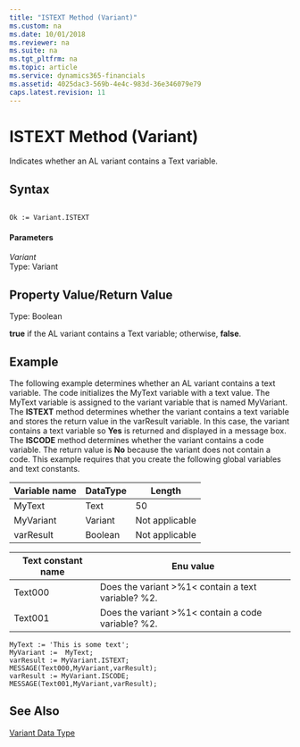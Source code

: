 ```yaml
---
title: "ISTEXT Method (Variant)"
ms.custom: na
ms.date: 10/01/2018
ms.reviewer: na
ms.suite: na
ms.tgt_pltfrm: na
ms.topic: article
ms.service: dynamics365-financials
ms.assetid: 4025dac3-569b-4e4c-983d-36e346079e79
caps.latest.revision: 11
---
```


 

# ISTEXT Method (Variant)
Indicates whether an AL variant contains a Text variable.  
  
## Syntax  
  
```  
  
Ok := Variant.ISTEXT  
```  
  
#### Parameters  
 *Variant*  
 Type: Variant  
  
## Property Value/Return Value  
 Type: Boolean  
  
 **true** if the AL variant contains a Text variable; otherwise, **false**.  
  
## Example  
 The following example determines whether an AL variant contains a text variable. The code initializes the MyText variable with a text value. The MyText variable is assigned to the variant variable that is named MyVariant. The **ISTEXT** method determines whether the variant contains a text variable and stores the return value in the varResult variable. In this case, the variant contains a text variable so **Yes** is returned and displayed in a message box. The **ISCODE** method determines whether the variant contains a code variable. The return value is **No** because the variant does not contain a code. This example requires that you create the following global variables and text constants.  
  
|Variable name|DataType|Length|  
|-------------------|--------------|------------|  
|MyText|Text|50|  
|MyVariant|Variant|Not applicable|  
|varResult|Boolean|Not applicable|  
  
|Text constant name|Enu value|  
|------------------------|---------------|  
|Text000|Does the variant >%1\< contain a text variable? %2.|  
|Text001|Does the variant >%1\< contain a code variable? %2.|  
  
```  
MyText := 'This is some text';  
MyVariant :=  MyText;  
varResult := MyVariant.ISTEXT;  
MESSAGE(Text000,MyVariant,varResult);  
varResult := MyVariant.ISCODE;  
MESSAGE(Text001,MyVariant,varResult);  
```  
  
## See Also  
 [Variant Data Type](../datatypes/devenv-Variant-Data-Type.md)